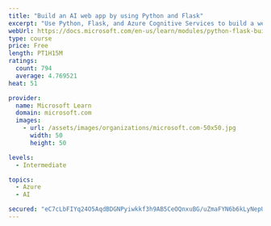 ```yaml
---
title: "Build an AI web app by using Python and Flask"
excerpt: "Use Python, Flask, and Azure Cognitive Services to build a web app that incorporates AI"
webUrl: https://docs.microsoft.com/en-us/learn/modules/python-flask-build-ai-web-app/
type: course
price: Free
length: PT1H15M
ratings:
  count: 794
  average: 4.769521
heat: 51

provider:
  name: Microsoft Learn
  domain: microsoft.com
  images:
    - url: /assets/images/organizations/microsoft.com-50x50.jpg
      width: 50
      height: 50

levels:
  - Intermediate

topics:
  - Azure
  - AI

secured: "eC7cLbFIYq24O5AqdBDGNPyiwkkf3h9AB5CeOQnxuBG/uZmaFYN6b6kLyNepUi+Nn26MbRCecfDboSda2gxnIy7cGmYdiS1VoTdGLBTbJrnXcpCedagm8+YmQknCWYZOYfbeHvzoz2i6vh4T8747E8gIrF1yVB4Hvstni43drpMTWo1qKDP+YrmclcswstPoKtxzmWceiC1lGx3RtlHJt+qAlGYbaaUKOAgMf0UcRR09ixUV2ViPYhruInHM5Wfy97Xs+x+D61nxf8xoN6vsGhKg9tTSi704RYiFwxL3R973THEyoSHkdNHUPUroXSDq1GrrqfssII9QX17I9e5RIFqBITi0ZC6f/CdBXt6dISBI/xn5dMFWCwuFlHKI29B21Nu0ctDICiU5x0tQDGQE/CyOcTXkAez1KyNPOF8iIN8=;8nSXk/uBG18qcrZa/1kATA=="
---
```


